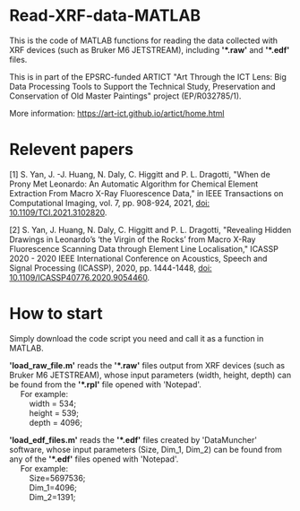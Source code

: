 # Read-XRF-data-MATLAB
This is the code of MATLAB functions for reading the data collected with XRF devices (such as Bruker M6 JETSTREAM), including **'\*.raw'** and **'\*.edf'** files.

This is in part of the EPSRC-funded ARTICT "Art Through the ICT Lens: Big Data Processing Tools to Support the Technical Study, Preservation and Conservation of Old Master Paintings" project (EP/R032785/1). 

More information: https://art-ict.github.io/artict/home.html

# Relevent papers
[1] S. Yan, J. -J. Huang, N. Daly, C. Higgitt and P. L. Dragotti, "When de Prony Met Leonardo: An Automatic Algorithm for Chemical Element Extraction From Macro X-Ray Fluorescence Data," in IEEE Transactions on Computational Imaging, vol. 7, pp. 908-924, 2021, [doi: 10.1109/TCI.2021.3102820](https://ieeexplore.ieee.org/document/9511278).

[2] S. Yan, J. Huang, N. Daly, C. Higgitt and P. L. Dragotti, "Revealing Hidden Drawings in Leonardo’s ‘the Virgin of the Rocks’ from Macro X-Ray Fluorescence Scanning Data through Element Line Localisation," ICASSP 2020 - 2020 IEEE International Conference on Acoustics, Speech and Signal Processing (ICASSP), 2020, pp. 1444-1448, [doi: 10.1109/ICASSP40776.2020.9054460](https://ieeexplore.ieee.org/document/9054460).

# How to start
Simply download the code script you need and call it as a function in MATLAB.

**'load_raw_file.m'** reads the **'\*.raw'** files output from XRF devices (such as Bruker M6 JETSTREAM), whose input parameters (width, height, depth) can be found from the **'\*.rpl'** file opened with 'Notepad'.<br />
&nbsp;&nbsp;&nbsp;&nbsp; For example: <br />
&nbsp;&nbsp;&nbsp;&nbsp;&nbsp;&nbsp;&nbsp;&nbsp; width = 534;<br />
&nbsp;&nbsp;&nbsp;&nbsp;&nbsp;&nbsp;&nbsp;&nbsp; height = 539;<br />
&nbsp;&nbsp;&nbsp;&nbsp;&nbsp;&nbsp;&nbsp;&nbsp; depth = 4096;<br />

**'load_edf_files.m'** reads the **'\*.edf'** files created by 'DataMuncher' software, whose input parameters (Size, Dim_1, Dim_2) can be found from any of the **'\*.edf'** files opened with 'Notepad'.<br />
&nbsp;&nbsp;&nbsp;&nbsp; For example: <br />
&nbsp;&nbsp;&nbsp;&nbsp;&nbsp;&nbsp;&nbsp;&nbsp; Size=5697536;<br />
&nbsp;&nbsp;&nbsp;&nbsp;&nbsp;&nbsp;&nbsp;&nbsp; Dim_1=4096;<br />
&nbsp;&nbsp;&nbsp;&nbsp;&nbsp;&nbsp;&nbsp;&nbsp; Dim_2=1391;<br />
